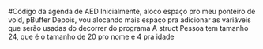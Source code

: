 #Código da agenda de AED
Inicialmente, aloco espaço pro meu ponteiro de void, pBuffer
Depois, vou alocando mais espaço pra adicionar as variáveis que serão usadas do decorrer do programa
A struct Pessoa tem tamanho 24, que é o tamanho de 20 pro nome e 4 pra idade

